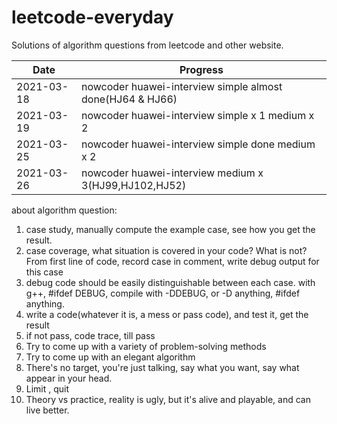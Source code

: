 # leetcode-everyday

Solutions of algorithm questions from leetcode and other website.

| Date | Progress |
| ---- | -------- |
| 2021-03-18 | nowcoder huawei-interview simple almost done(HJ64 & HJ66) |
| 2021-03-19 | nowcoder huawei-interview simple x 1 medium x 2  |
| 2021-03-25 | nowcoder huawei-interview simple done medium x 2 |
| 2021-03-26 | nowcoder huawei-interview medium x 3(HJ99,HJ102,HJ52) |


about algorithm question:
1. case study, manually compute the example case, see how you get the result.
2. case coverage, what situation is covered in your code? What is not? From first line of code, record case in comment, write debug output for this case
3. debug code should be easily distinguishable between each case. with g++, #ifdef DEBUG, compile with -DDEBUG, or -D anything, #ifdef anything.
4. write a code(whatever it is, a mess or pass code), and test it, get the result
5. if not pass, code trace, till pass
6. Try to come up with a variety of problem-solving methods
7. Try to come up with an elegant algorithm
8. There's no target, you're just talking, say what you want, say what appear in your head.
9. Limit , quit
10. Theory vs practice, reality is ugly, but it's alive and playable, and can live better.